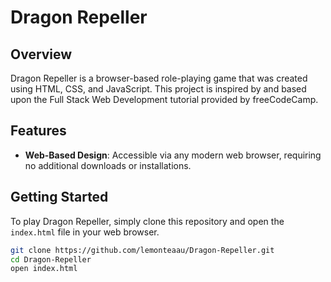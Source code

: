 # Dragon Repeller

## Overview
Dragon Repeller is a browser-based role-playing game that was created using HTML, CSS, and JavaScript. This project is inspired by and based upon the Full Stack Web Development tutorial provided by freeCodeCamp. 

## Features
- **Web-Based Design**: Accessible via any modern web browser, requiring no additional downloads or installations.

## Getting Started
To play Dragon Repeller, simply clone this repository and open the `index.html` file in your web browser.

```bash
git clone https://github.com/lemonteaau/Dragon-Repeller.git
cd Dragon-Repeller
open index.html
